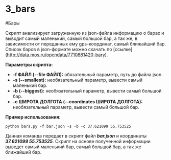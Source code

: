 # 3_bars

#Бары

Скрипт анализирует загруженную из json-файла информацию о барах и выводит самый маленький, самый большой бар, а так же, в зависимости от переданных ему gps-координат, самый ближайший бар.
Список баров в json-формате можно скачать по [ссылке] (http://data.mos.ru/opendata/7710881420-bary).

**Параметры скрипта:**
* **-f ФАЙЛ (--file ФАЙЛ):** обязательный параметр, путь до файла json.
* **-s (--smallest):** необязательный параметр, вывести самый маленький бар.
* **-b (--biggest):** необязательный параметр, вывести самый большой бар.
* **-с ШИРОТА ДОЛГОТА (--coordinates ШИРОТА ДОЛГОТА):** необязательный параметр, вывести самый большой бар.

**Пример использования:**
```
python bars.py -f bar.json -s -b -c 37.621099 55.753525
```
Данная команда передает в скрипт файл ***bar.json*** и координаты ***37.621099 55.753525***. Скрипт на основе полученной информации выведет самый маленький бар, самый большой бар, а так же ближайший бар.
